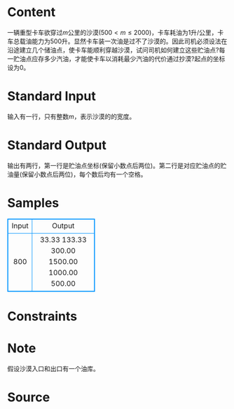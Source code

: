 
# Content

一辆重型卡车欲穿过$m$公里的沙漠($500<m\le 2000$)，卡车耗油为$1$升/公里，卡车总载油能力为$500$升。显然卡车装一次油是过不了沙漠的。因此司机必须设法在沿途建立几个储油点，使卡车能顺利穿越沙漠，试问司机如何建立这些贮油点?每一贮油点应存多少汽油，才能使卡车以消耗最少汽油的代价通过抄漠?起点的坐标设为$0$。

# Standard Input

输入有一行，只有整数$m$，表示沙漠的的宽度。

# Standard Output

输出有两行，第一行是贮油点坐标(保留小数点后两位)。第二行是对应贮油点的贮油量(保留小数点后两位)，每个数后均有一个空格。

# Samples

<style>
        table,table tr th, table tr td { border:1px solid #0094ff; }
        table { width: 200px; min-height: 25px; line-height: 25px; text-align: center; border-collapse: collapse;}   
    </style>
<table>
	<tr>
		<td>Input</td>
		<td>Output</td>
	</tr>
<tr><td>800</td><td>33.33 133.33 300.00 
1500.00 1000.00 500.00</td></tr></table>


# Constraints



# Note

假设沙漠入口和出口有一个油库。

# Source


